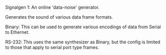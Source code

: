Signalgen 1: An online 'data-noise' generator.

Generates the sound of various data frame formats.

Binary: This can be used to generate various encodings of data from
Serial to Ethernet.

RS-232: This uses the same synthesizer as Binary, but the config is
limited to those that apply to serial port type frames.


